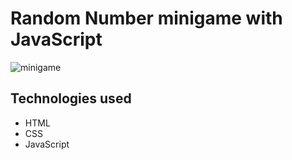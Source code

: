 # Random Number minigame with JavaScript
![minigame](https://github.com/leonardomenezes7/RandomNumberMinigame/assets/145611761/d14eeb1e-e7cf-4275-b5ff-2e1610d8aa1e)

## Technologies used
- HTML
- CSS
- JavaScript
